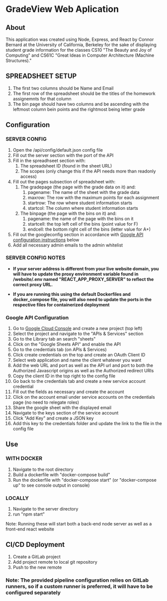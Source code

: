 # GradeView Web Aplication

## About

This application was created using Node, Express, and React by Connor Bernard at the University of California, Berkeley for the sake of displaying student grade information for the classes CS10 "The Beauty and Joy of Computing" and CS61C "Great Ideas in Computer Architecture (Machine Structures)."

## SPREADSHEET SETUP

1. The first two columns should be Name and Email
2. The first row of the spreadsheet should be the titles of the homework assignemnts for that column
3. The bin page should have two columns and be ascending with the leftmost column bein points and the rightmost being letter grade

## Configuration

### SERVER CONFIG

1. Open the /api/config/default.json config file
2. Fill out the server section with the port of the API
3. Fill in the spreadhseet section with:
    1. The spreadsheet ID (found in the sheet URL)
    2. The scopes (only change this if the API needs more than readonly access)
4. Fill out the pages subsection of spreadsheet with:
    1. The gradepage (the page with the grade data on it) and:
        1. pagename: The name of the sheet with the grade data
        2. maxrow: The row with the maximum points for each assignment
        3. startrow: The row where student information starts
        4. startcol: The column where student information starts
    2. The binpage (the page with the bins on it) and:
        1. pagename: the name of the page with the bins on it
        2. startcell: the top left cell of the bins (point value for F)
        3. endcell: the bottom right cell of the bins (letter value for A+)
5. Fill out the googleconfig section in accordance with [Google API configuration instructions](#google-api-configuration) below
6. Add all necessary admin emails to the admin whitelist

### SERVER CONFIG NOTES

* __If your server address is different from your live website domain, you will have to update the proxy environment variable found in /website/.env named "REACT_APP_PROXY_SERVER" to reflect the correct proxy URL.__

* __If you are running this using the default Dockerfiles and docker_compose file, you will also need to update the ports in the respective files for containerized deployment__

### Google API Configuration

1. Go to [Google Cloud Console]("https://console.cloud.google.com/") and create a new project (top left)
2. Select the project and navigate to the "APIs & Services" section
3. Go to the Library tab an search "sheets"
4. Click on the "Google Sheets API" and enable the API
5. Go to the credentials tab (on APIs & Services)
6. Click create credentials on the top and create an OAuth Client ID
7. Select web application and name the client whatever you want
8. Add the web URL and port as well as the API url and port to both the Authorized Javascript origins as well as the Authorized redirect URIs
9. Copy the client ID in the top right to the config file
10. Go back to the credentials tab and create a new service account credential
11. Fill out the fields as necessary and create the account
12. Click on the account email under service accounts on the credentials page (no need to relegate roles)
13. Share the google sheet with the displayed email
14. Navigate to the keys section of the service account
15. Click "Add Key" and create a JSON key
16. Add this key to the credentials folder and update the link to the file in the config file

## Use

### WITH DOCKER

1. Navigate to the root directory
2. Build a dockerfile with "docker-compose build"
3. Run the dockerfile with "docker-compose start" (or "docker-compose up" to see console output in console)

### LOCALLY

1. Navigate to the server directory
2. run "npm start"

Note: Running these will start both a back-end node server as well as a front-end react website

## CI/CD Deployment

1. Create a GitLab project
2. Add project remote to local git repository
3. Push to the new remote

### Note: The provided pipeline configuration relies on GitLab runners, so if a custom runner is preferred, it will have to be configured separately
